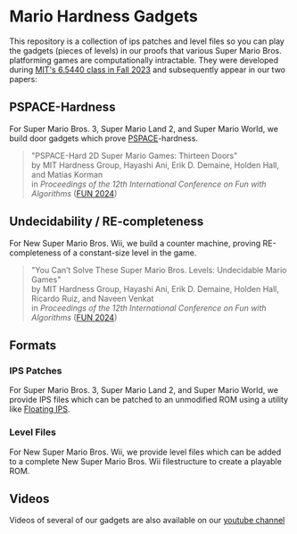# Mario Hardness Gadgets

This repository is a collection of ips patches and level files
so you can play the gadgets (pieces of levels) in our proofs that
various Super Mario Bros. platforming games are computationally intractable.
They were developed during
[MIT's 6.5440 class in Fall 2023](https://courses.csail.mit.edu/6.5440/fall23/)
and subsequently appear in our two papers:

## PSPACE-Hardness

For Super Mario Bros. 3, Super Mario Land 2, and Super Mario World,
we build door gadgets which prove
[PSPACE](https://en.wikipedia.org/wiki/PSPACE)-hardness.

> "PSPACE-Hard 2D Super Mario Games: Thirteen Doors"\
> by MIT Hardness Group, Hayashi Ani, Erik D. Demaine, Holden Hall, and Matias Korman\
> in *Proceedings of the 12th International Conference on Fun with Algorithms* ([FUN 2024](https://sites.google.com/unipi.it/fun2024))

## Undecidability / RE-completeness

For New Super Mario Bros. Wii, we build a counter machine,
proving RE-completeness of a constant-size level in the game.

> "You Can’t Solve These Super Mario Bros. Levels: Undecidable Mario Games"\
> by MIT Hardness Group, Hayashi Ani, Erik D. Demaine, Holden Hall, Ricardo Ruiz, and Naveen Venkat\
> in *Proceedings of the 12th International Conference on Fun with Algorithms* ([FUN 2024](https://sites.google.com/unipi.it/fun2024))

## Formats

### IPS Patches

For Super Mario Bros. 3, Super Mario Land 2, and Super Mario World, we provide IPS files which can be patched to an unmodified ROM using a utility like [Floating IPS](https://www.romhacking.net/utilities/1040/).

### Level Files

For New Super Mario Bros. Wii,
we provide level files which can be added to a complete New Super Mario Bros. Wii filestructure to create a playable ROM.

## Videos

Videos of several of our gadgets are also available on our [youtube channel](https://www.youtube.com/@MIT-65440/videos)
